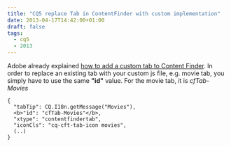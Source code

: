 ```yaml
---
title: "CQ5 replace Tab in ContentFinder with custom implementation"
date: 2013-04-17T14:42:00+01:00
draft: false
tags: 
  - cq5
  - 2013
---
```


Adobe already explained [how to add a custom tab to Content Finder](http://helpx.adobe.com/cq/kb/CustomCFTab.html). 
In order to replace an existing tab with your custom js file, e.g. movie tab, you simply have to use the same **"id"** 
value. For the movie tab, it is *cfTab-Movies*

```
{     
  "tabTip": CQ.I18n.getMessage("Movies"),
  <b>"id": "cfTab-Movies"</b>,
  "xtype": "contentfindertab",
  "iconCls": "cq-cft-tab-icon movies",
  (..) 
}
``` 
